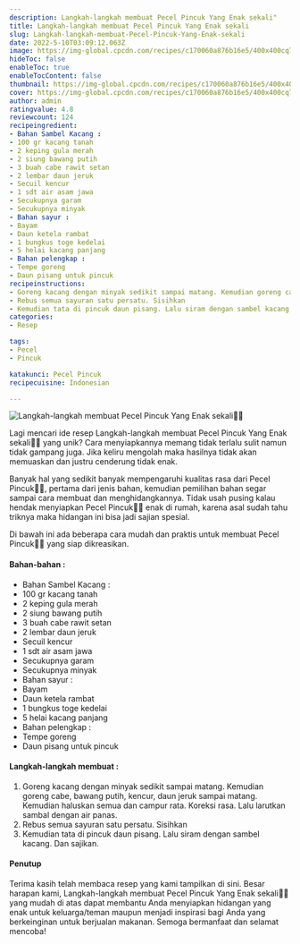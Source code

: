 ```yaml
---
description: Langkah-langkah membuat Pecel Pincuk Yang Enak sekali"
title: Langkah-langkah membuat Pecel Pincuk Yang Enak sekali
slug: Langkah-langkah-membuat-Pecel-Pincuk-Yang-Enak-sekali
date: 2022-5-10T03:09:12.063Z
image: https://img-global.cpcdn.com/recipes/c170060a876b16e5/400x400cq70/photo.jpg
hideToc: false
enableToc: true
enableTocContent: false
thumbnail: https://img-global.cpcdn.com/recipes/c170060a876b16e5/400x400cq70/photo.jpg
cover: https://img-global.cpcdn.com/recipes/c170060a876b16e5/400x400cq70/photo.jpg
author: admin
ratingvalue: 4.8
reviewcount: 124
recipeingredient:
- Bahan Sambel Kacang :
- 100 gr kacang tanah
- 2 keping gula merah
- 2 siung bawang putih
- 3 buah cabe rawit setan
- 2 lembar daun jeruk
- Secuil kencur
- 1 sdt air asam jawa
- Secukupnya garam
- Secukupnya minyak
- Bahan sayur :
- Bayam
- Daun ketela rambat
- 1 bungkus toge kedelai
- 5 helai kacang panjang
- Bahan pelengkap :
- Tempe goreng
- Daun pisang untuk pincuk
recipeinstructions:
- Goreng kacang dengan minyak sedikit sampai matang. Kemudian goreng cabe, bawang putih, kencur, daun jeruk sampai matang. Kemudian haluskan semua dan campur rata. Koreksi rasa. Lalu larutkan sambal dengan air panas.
- Rebus semua sayuran satu persatu. Sisihkan
- Kemudian tata di pincuk daun pisang. Lalu siram dengan sambel kacang. Dan sajikan.
categories:
- Resep

tags:
- Pecel
- Pincuk

katakunci: Pecel Pincuk
recipecuisine: Indonesian

---
```


![Langkah-langkah membuat Pecel Pincuk Yang Enak sekali👩‍🍳](https://img-global.cpcdn.com/recipes/c170060a876b16e5/400x400cq70/photo.jpg)

Lagi mencari ide resep Langkah-langkah membuat Pecel Pincuk Yang Enak sekali👩‍🍳 yang unik? Cara menyiapkannya memang tidak terlalu sulit namun tidak gampang juga. Jika keliru mengolah maka hasilnya tidak akan memuaskan dan justru cenderung tidak enak.

Banyak hal yang sedikit banyak mempengaruhi kualitas rasa dari Pecel Pincuk👩‍🍳, pertama dari jenis bahan, kemudian pemilihan bahan segar sampai cara membuat dan menghidangkannya. Tidak usah pusing kalau hendak menyiapkan Pecel Pincuk👩‍🍳 enak di rumah, karena asal sudah tahu triknya maka hidangan ini bisa jadi sajian spesial.

Di bawah ini ada beberapa cara mudah dan praktis untuk membuat Pecel Pincuk👩‍🍳 yang siap dikreasikan.

<!--inarticleads1-->

#### Bahan-bahan :

- Bahan Sambel Kacang :
- 100 gr kacang tanah
- 2 keping gula merah
- 2 siung bawang putih
- 3 buah cabe rawit setan
- 2 lembar daun jeruk
- Secuil kencur
- 1 sdt air asam jawa
- Secukupnya garam
- Secukupnya minyak
- Bahan sayur :
- Bayam
- Daun ketela rambat
- 1 bungkus toge kedelai
- 5 helai kacang panjang
- Bahan pelengkap :
- Tempe goreng
- Daun pisang untuk pincuk

<!--inarticleads2-->

#### Langkah-langkah membuat :

1. Goreng kacang dengan minyak sedikit sampai matang. Kemudian goreng cabe, bawang putih, kencur, daun jeruk sampai matang. Kemudian haluskan semua dan campur rata. Koreksi rasa. Lalu larutkan sambal dengan air panas.
1. Rebus semua sayuran satu persatu. Sisihkan
1. Kemudian tata di pincuk daun pisang. Lalu siram dengan sambel kacang. Dan sajikan.

#### Penutup

Terima kasih telah membaca resep yang kami tampilkan di sini. Besar harapan kami, Langkah-langkah membuat Pecel Pincuk Yang Enak sekali👩‍🍳 yang mudah di atas dapat membantu Anda menyiapkan hidangan yang enak untuk keluarga/teman maupun menjadi inspirasi bagi Anda yang berkeinginan untuk berjualan makanan. Semoga bermanfaat dan selamat mencoba!